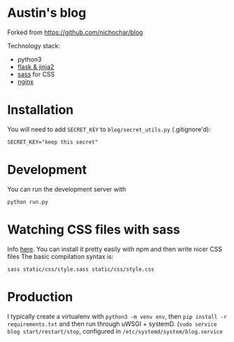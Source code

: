 # Austin's blog

Forked from https://github.com/nichochar/blog

Technology stack:
 * python3
 * [flask & jinja2](https://flask.palletsprojects.com/en/1.1.x/)
 * [sass](https://sass-lang.com/) for CSS
 * [nginx](https://docs.nginx.com/nginx/)


# Installation
You will need to add `SECRET_KEY` to `blog/secret_utils.py` (.gitignore'd):
```
SECRET_KEY="keep this secret"
```

# Development
You can run the development server with
```
python run.py
```

# Watching CSS files with sass
Info [here](https://sass-lang.com/). You can install it pretty easily with npm and then write nicer CSS files
The basic compilation syntax is:
```
sass static/css/style.sass static/css/style.css
```

# Production

I typically create a virtualenv with `python3 -m venv env`, then `pip install -r requirements.txt` and then run through uWSGI + systemD. (`sudo service blog start/restart/stop`, configured in `/etc/systemd/system/blog.service`
